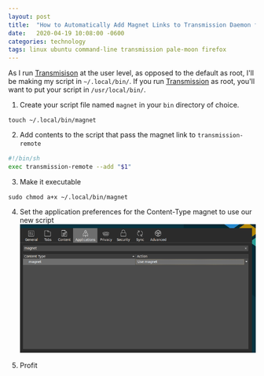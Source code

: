 ```yaml
---
layout: post
title:  "How to Automatically Add Magnet Links to Transmission Daemon from Firefox/Pale Moon"
date:   2020-04-19 10:08:00 -0600
categories: technology
tags: linux ubuntu command-line transmission pale-moon firefox
---
```


As I run [Transmisison][1] at the user level, as opposed to the default as root, I'll be making my script in `~/.local/bin/`. If you run [Transmission][1] as root, you'll want to put your script in `/usr/local/bin/`.

1. Create your script file named `magnet` in your `bin` directory of choice.
```
touch ~/.local/bin/magnet
```
2. Add contents to the script that pass the magnet link to `transmission-remote`
```sh
#!/bin/sh
exec transmission-remote --add "$1"
```

3. Make it executable
```
sudo chmod a+x ~/.local/bin/magnet
```

4. Set the application preferences for the Content-Type magnet to use our new script
![pale-moon-application-content-type-magnet](/assets/img/pale-moon-application-content-type-magnet.png)

5. Profit

[1]:https://transmissionbt.com/
